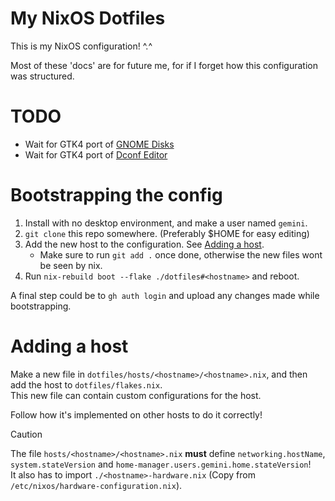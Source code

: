 # My NixOS Dotfiles
This is my NixOS configuration! ^.^

Most of these 'docs' are for future me, for if I forget how this configuration was structured.

# TODO
- Wait for GTK4 port of [GNOME Disks](https://gitlab.gnome.org/GNOME/gnome-disk-utility/-/merge_requests/91)
- Wait for GTK4 port of [Dconf Editor](https://gitlab.gnome.org/GNOME/dconf-editor/-/merge_requests/44)

# Bootstrapping the config
1. Install with no desktop environment, and make a user named `gemini`.
2. `git clone` this repo somewhere. (Preferably $HOME for easy editing)
3. Add the new host to the configuration. See [Adding a host](#adding-a-host).
   - Make sure to run `git add .` once done, otherwise the new files wont be seen by nix.
4. Run `nix-rebuild boot --flake ./dotfiles#<hostname>` and reboot.

A final step could be to `gh auth login` and upload any changes made while bootstrapping.

# Adding a host
Make a new file in `dotfiles/hosts/<hostname>/<hostname>.nix`, and then add the host to `dotfiles/flakes.nix`. \
This new file can contain custom configurations for the host.

Follow how it's implemented on other hosts to do it correctly!

> [!CAUTION]
> The file `hosts/<hostname>/<hostname>.nix` **must** define `networking.hostName`, `system.stateVersion` and `home-manager.users.gemini.home.stateVersion`! \
> It also has to import `./<hostname>-hardware.nix` (Copy from `/etc/nixos/hardware-configuration.nix`).
